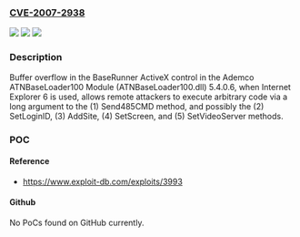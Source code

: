 ### [CVE-2007-2938](https://cve.mitre.org/cgi-bin/cvename.cgi?name=CVE-2007-2938)
![](https://img.shields.io/static/v1?label=Product&message=n%2Fa&color=blue)
![](https://img.shields.io/static/v1?label=Version&message=n%2Fa&color=blue)
![](https://img.shields.io/static/v1?label=Vulnerability&message=n%2Fa&color=brighgreen)

### Description

Buffer overflow in the BaseRunner ActiveX control in the Ademco ATNBaseLoader100 Module (ATNBaseLoader100.dll) 5.4.0.6, when Internet Explorer 6 is used, allows remote attackers to execute arbitrary code via a long argument to the (1) Send485CMD method, and possibly the (2) SetLoginID, (3) AddSite, (4) SetScreen, and (5) SetVideoServer methods.

### POC

#### Reference
- https://www.exploit-db.com/exploits/3993

#### Github
No PoCs found on GitHub currently.

